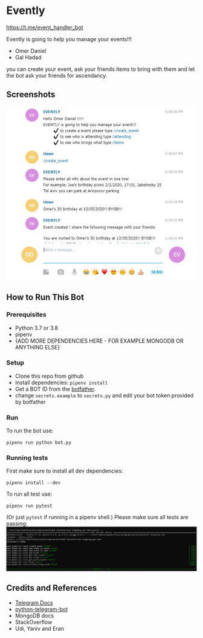 # Evently
<https://t.me/event_handler_bot>

Evently is going to help you manage your events!!!


* Omer Daniel
* Gal Hadad

you can create your event, ask your friends items to bring with them and let the bot ask your friends for ascendancy. 

## Screenshots

![creating an event](screenshots/evently.png)

## How to Run This Bot
### Prerequisites
* Python 3.7 or 3.8
* pipenv
* {ADD MORE DEPENDENCIES HERE - FOR EXAMPLE MONGODB OR ANYTHING ELSE}

### Setup
* Clone this repo from github
* Install dependencies: `pipenv install`
* Get a BOT ID from the [botfather](https://telegram.me/BotFather).
* change `secrets.example` to `secrets.py` and edit your bot token provided by botfather



### Run
To run the bot use:

    pipenv run python bot.py

### Running tests
First make sure to install all dev dependencies:

    pipenv install --dev

To run all test  use:

    pipenv run pytest

(Or just `pytest` if running in a pipenv shell.)
Please make sure all tests are passing: 
![Running a tests](screenshots/tests.png)


## Credits and References
* [Telegram Docs](https://core.telegram.org/bots)
* [python-telegram-bot](https://github.com/python-telegram-bot/python-telegram-bot)
* MongoDB docs
* StackOverflow 
* Udi, Yaniv and Eran

